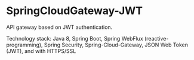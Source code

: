 # SpringCloudGateway-JWT

API gateway based on JWT authentication.

Technology stack: Java 8, Spring Boot, Spring WebFlux (reactive-programming), Spring Security, Spring-Cloud-Gateway, JSON Web Token (JWT), and with HTTPS/SSL
